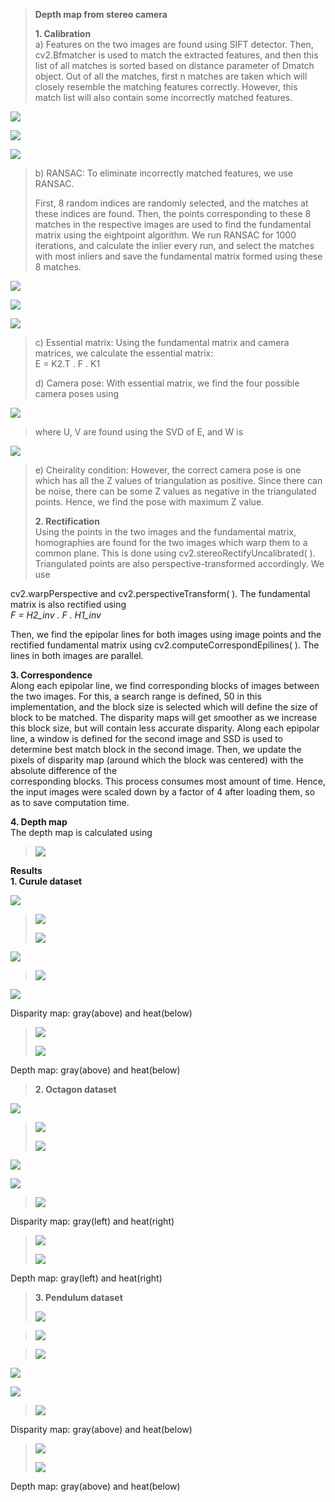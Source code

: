 > **Depth map from stereo camera**
> 
>
> **1. Calibration**\
> a) Features on the two images are found using SIFT detector. Then,\
> cv2.Bfmatcher is used to match the extracted features, and then this
> list of all matches is sorted based on distance parameter of Dmatch
> object. Out of all the matches, first n matches are taken which will
> closely resemble the matching features correctly. However, this match
> list will also contain some incorrectly matched features.

![](https://github.com/niteshjha08/Depth-From-Stereo_Camera/tree/main/media/media/image1.png)

![](https://github.com/niteshjha08/Depth-From-Stereo_Camera/tree/main/media/media/image2.png)

![](https://github.com/niteshjha08/Depth-From-Stereo_Camera/tree/main/media/media/image3.png)

> b\) RANSAC: To eliminate incorrectly matched features, we use RANSAC.
>
> First, 8 random indices are randomly selected, and the matches at
> these indices are found. Then, the points corresponding to these 8
> matches in the respective images are used to find the fundamental
> matrix using the eightpoint algorithm. We run RANSAC for 1000
> iterations, and calculate the inlier every run, and select the matches
> with most inliers and save the fundamental matrix formed using these 8
> matches.

![](https://github.com/niteshjha08/Depth-From-Stereo_Camera/tree/main/media/media/image4.png)

![](https://github.com/niteshjha08/Depth-From-Stereo_Camera/tree/main/media/media/image5.png)

![](https://github.com/niteshjha08/Depth-From-Stereo_Camera/tree/main/media/media/image6.png)

> c\) Essential matrix: Using the fundamental matrix and camera
> matrices, we calculate the essential matrix:\
> E = K2.T . F . K1
>
> d\) Camera pose: With essential matrix, we find the four possible
> camera poses using

![](https://github.com/niteshjha08/Depth-From-Stereo_Camera/tree/main/media/media/image7.png)

> where U, V are found using the SVD of E, and W is

![](https://github.com/niteshjha08/Depth-From-Stereo_Camera/tree/main/media/media/image8.png)

> e\) Cheirality condition: However, the correct camera pose is one
> which has all the Z values of triangulation as positive. Since there
> can be noise, there can be some Z values as negative in the
> triangulated points. Hence, we find the pose with maximum Z value.
>
> **2. Rectification**\
> Using the points in the two images and the fundamental matrix,\
> homographies are found for the two images which warp them to a common
> plane. This is done using cv2.stereoRectifyUncalibrated( ).
> Triangulated points are also perspective-transformed accordingly. We
> use

cv2.warpPerspective and cv2.perspectiveTransform( ). The fundamental
matrix is also rectified using\
*F = H2_inv . F . H1_inv*

Then, we find the epipolar lines for both images using image points and
the rectified fundamental matrix using cv2.computeCorrespondEpilines( ).
The lines in both images are parallel.

**3. Correspondence**\
Along each epipolar line, we find corresponding blocks of images between
the two images. For this, a search range is defined, 50 in this
implementation, and the block size is selected which will define the
size of block to be matched. The disparity maps will get smoother as we
increase this block size, but will contain less accurate disparity.
Along each epipolar line, a window is defined for the second image and
SSD is used to determine best match block in the second image. Then, we
update the pixels of disparity map (around which the block was centered)
with the absolute difference of the\
corresponding blocks. This process consumes most amount of time. Hence,
the input images were scaled down by a factor of 4 after loading them,
so as to save computation time.

**4. Depth map**\
The depth map is calculated using

> ![](https://github.com/niteshjha08/Depth-From-Stereo_Camera/tree/main/media/media/image9.png)

**Results**\
**1. Curule dataset**

![](https://github.com/niteshjha08/Depth-From-Stereo_Camera/tree/main/media/media/image10.png)

> ![](https://github.com/niteshjha08/Depth-From-Stereo_Camera/tree/main/media/media/image11.png)
>
> ![](https://github.com/niteshjha08/Depth-From-Stereo_Camera/tree/main/media/media/image12.png)

![](https://github.com/niteshjha08/Depth-From-Stereo_Camera/tree/main/media/media/image13.png)

> ![](https://github.com/niteshjha08/Depth-From-Stereo_Camera/tree/main/media/media/image14.png)

![](https://github.com/niteshjha08/Depth-From-Stereo_Camera/tree/main/media/media/image15.png)

Disparity map: gray(above) and heat(below)

> ![](https://github.com/niteshjha08/Depth-From-Stereo_Camera/tree/main/media/media/image16.png)
>
> ![](https://github.com/niteshjha08/Depth-From-Stereo_Camera/tree/main/media/media/image17.png)

Depth map: gray(above) and heat(below)

> **2. Octagon dataset**

![](https://github.com/niteshjha08/Depth-From-Stereo_Camera/tree/main/media/media/image18.png)

> ![](https://github.com/niteshjha08/Depth-From-Stereo_Camera/tree/main/media/media/image19.png)
>
> ![](https://github.com/niteshjha08/Depth-From-Stereo_Camera/tree/main/media/media/image20.png)

![](https://github.com/niteshjha08/Depth-From-Stereo_Camera/tree/main/media/media/image21.png)

![](https://github.com/niteshjha08/Depth-From-Stereo_Camera/tree/main/media/media/image22.png)

> ![](https://github.com/niteshjha08/Depth-From-Stereo_Camera/tree/main/media/media/image23.png)

Disparity map: gray(left) and heat(right)

> ![](https://github.com/niteshjha08/Depth-From-Stereo_Camera/tree/main/media/media/image24.png)
>
> ![](https://github.com/niteshjha08/Depth-From-Stereo_Camera/tree/main/media/media/image25.png)

Depth map: gray(left) and heat(right)

> **3. Pendulum dataset**
>
> ![](https://github.com/niteshjha08/Depth-From-Stereo_Camera/tree/main/media/media/image26.png)

> ![](https://github.com/niteshjha08/Depth-From-Stereo_Camera/tree/main/media/media/image27.png)

> ![](https://github.com/niteshjha08/Depth-From-Stereo_Camera/tree/main/media/media/image28.png)

![](https://github.com/niteshjha08/Depth-From-Stereo_Camera/tree/main/media/media/image29.png)

![](https://github.com/niteshjha08/Depth-From-Stereo_Camera/tree/main/media/media/image30.png)

> ![](https://github.com/niteshjha08/Depth-From-Stereo_Camera/tree/main/media/media/image31.png)

Disparity map: gray(above) and heat(below)

> ![](https://github.com/niteshjha08/Depth-From-Stereo_Camera/tree/main/media/media/image32.png)
>
> ![](https://github.com/niteshjha08/Depth-From-Stereo_Camera/tree/main/media/media/image33.png)

Depth map: gray(above) and heat(below)

